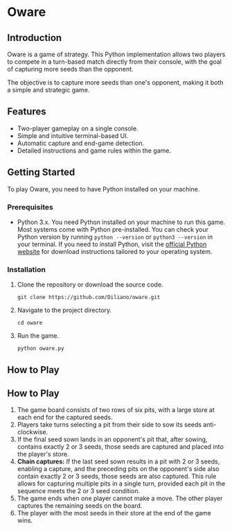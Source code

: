 # Oware


## Introduction

Oware is a game of strategy. This Python implementation allows two players to compete in a turn-based match directly from their console, with the goal of capturing more seeds than the opponent.

The objective is to capture more seeds than one's opponent, making it both a simple and strategic game.

## Features

- Two-player gameplay on a single console.
- Simple and intuitive terminal-based UI.
- Automatic capture and end-game detection.
- Detailed instructions and game rules within the game.

## Getting Started

To play Oware, you need to have Python installed on your machine.

### Prerequisites

- Python 3.x. You need Python installed on your machine to run this game. Most systems come with Python pre-installed. You can check your Python version by running `python --version` or `python3 --version` in your terminal. If you need to install Python, visit the [official Python website](https://www.python.org/downloads/) for download instructions tailored to your operating system.

### Installation

1. Clone the repository or download the source code.
    ```
    git clone https://github.com/Diliano/oware.git
    ```
2. Navigate to the project directory.
    ```
    cd oware
    ```

3. Run the game.
    ```
    python oware.py
    ```

## How to Play

## How to Play

1. The game board consists of two rows of six pits, with a large store at each end for the captured seeds.
2. Players take turns selecting a pit from their side to sow its seeds anti-clockwise.
3. If the final seed sown lands in an opponent's pit that, after sowing, contains exactly 2 or 3 seeds, those seeds are captured and placed into the player's store.
4. **Chain captures:** If the last seed sown results in a pit with 2 or 3 seeds, enabling a capture, and the preceding pits on the opponent's side also contain exactly 2 or 3 seeds, those seeds are also captured. This rule allows for capturing multiple pits in a single turn, provided each pit in the sequence meets the 2 or 3 seed condition.
5. The game ends when one player cannot make a move. The other player captures the remaining seeds on the board.
6. The player with the most seeds in their store at the end of the game wins.